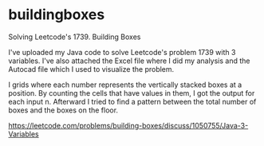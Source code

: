 # buildingboxes
Solving Leetcode's 1739. Building Boxes

I've uploaded my Java code to solve Leetcode's problem 1739 with 3 variables.
I've also attached the Excel file where I did my analysis and the Autocad file which I used to visualize the problem.

I grids where each number represents the vertically stacked boxes at a position. By counting the cells that have values in them, I got the output for each input n.
Afterward I tried to find a pattern between the total number of boxes and the boxes on the floor.

https://leetcode.com/problems/building-boxes/discuss/1050755/Java-3-Variables

